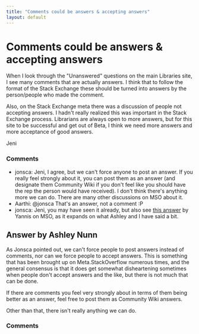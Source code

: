 ```yaml
---
title: "Comments could be answers & accepting answers"
layout: default
---
```

Comments could be answers & accepting answers
=====================
When I look through the "Unanswered" questions on the main Libraries
site, I see many comments that are actually answers. I think that to
follow the format of the Stack Exchange these should be turned into
answers by the person/people who made the comment.

Also, on the Stack Exchange meta there was a discussion of people not
accepting answers. I hadn't really realized this was important in the
Stack Exchange process. Librarians are always open to more answers, but
for this site to be successful and get out of Beta, I think we need more
answers and more acceptance of good answers.

Jeni

### Comments ###
* jonsca: Jeni, I agree, but we can't force anyone to post an answer. If you
really feel strongly about it, you can post them as an answer (and
designate them Community Wiki if you don't feel like you should have the
rep the person would have received). I don't think there's anything more
we can do. There are many other discussions on MSO about it.
* Aarthi: @jonsca That's an answer, not a comment :P
* jonsca: Jeni, you may have seen it already, but also see [this
answer](http://meta.stackoverflow.com/a/149702/159165) by Yannis on MSO,
as it expands on what Ashley and I have said a bit.


Answer by Ashley Nunn
----------------
As Jonsca pointed out, we can't force people to post answers instead of
comments, nor can we force people to accept answers. This is something
that has been brought up on Meta.StackOverflow numerous times, and the
general consensus is that it does get somewhat disheartening sometimes
when people don't accept answers and the like, but there is not much
that can be done.

If there are comments you feel very strongly about in terms of them
being better as an answer, feel free to post them as Community Wiki
answers.

Other than that, there isn't really anything we can do.

### Comments ###

